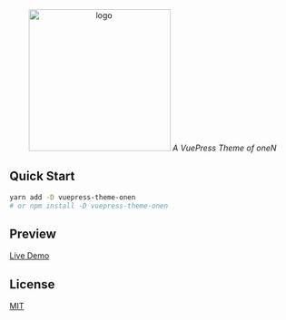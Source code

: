 <div align="center">
  <img
    alt="logo" width="250px" height="250px"
    src="https://github,com/Veminem/vuepress-theme-onen/master/image/logo.png"
  />
  <em>A VuePress Theme of oneN</em>
</div>

## Quick Start

```sh
yarn add -D vuepress-theme-onen
# or npm install -D vuepress-theme-onen
```

## Preview

[Live Demo](https://vincenthy.site)

## License

[MIT](https://github.com/Veminem/vuepress-theme-onen/blob/master/LICENSE)
